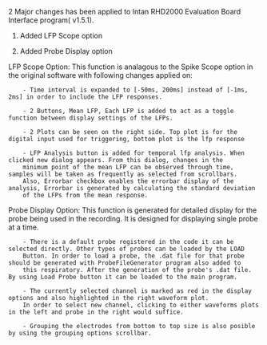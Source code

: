 
2 Major changes has been applied to Intan RHD2000 Evaluation Board Interface program( v1.5.1).

  1) Added LFP Scope option

  2) Added Probe Display option
  
  LFP Scope Option:
      This function is analagous to the Spike Scope option in the original software with following changes applied on:
      
        - Time interval is expanded to [-50ms, 200ms] instead of [-1ms, 2ms] in order to include the LFP responses.
        
        - 2 Buttons, Mean LFP, Each LFP is added to act as a toggle function between display settings of the LFPs.
        
        - 2 Plots can be seen on the right side. Top plot is for the digital input used for triggering, bottom plot is the lfp response
        
        - LFP Analysis button is added for temporal lfp analysis. When clicked new dialog appears. From this dialog, changes in the
        minimum point of the mean LFP can be observed through time, samples will be taken as frequently as selected from scrollbars. 
        Also, Errorbar checkbox enables the errorbar display of the analysis, Errorbar is generated by calculating the standard deviation
        of the LFPs from the mean response. 
        
  Probe Display Option:
      This function is generated for detailed display for the probe being used in the recording. It is designed for displaying single
      probe at a time.
      
        - There is a default probe registered in the code it can be selected directly. Other types of probes can be loaded by the LOAD
        Button. In order to load a probe, the .dat file for that probe should be generated with ProbeFileGenerator program also added to
        this respiratory. After the generation of the probe's .dat file. By using Load Probe button it can be loaded to the main program. 
         
        - The currently selected channel is marked as red in the display options and also highlighted in the right waveform plot. 
        In order to select new channel, clicking to either waveforms plots in the left and probe in the right would suffice.
        
        - Grouping the electrodes from bottom to top size is also posible by using the grouping options scrollbar.
    

